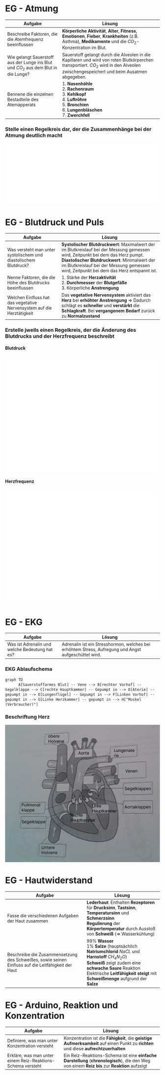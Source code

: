 # EG - Atmung

| Aufgabe                                                                             | Lösung                                                                                                                                                                                |
| ----------------------------------------------------------------------------------- | ------------------------------------------------------------------------------------------------------------------------------------------------------------------------------------- |
| Beschreibe Faktoren, die die Atemfrequenz beeinflussen                              | **Körperliche Aktivität**, **Alter**, **Fitness**, **Emotionen**, **Fieber**, **Krankheiten** (z.B. Asthma), **Medikamente** und die $CO_2$-Konzentration im Blut.                    |
| Wie gelangt Sauerstoff aus der Lunge ins Blut und $CO_2$ aus dem Blut in die Lunge? | Sauerstoff gelangt durch die Alveolen in die Kapillaren und wird von roten Blutkörperchen transportiert. $CO_2$ wird in den Alveolen zwischengespeichert und beim Ausatmen abgegeben. |
| Bennene die einzelnen Bestadteile des Atemapperats                                  | 1. **Nasenhöhle** <br> 2. **Rachenraum** <br> 3. **Kehlkopf** <br> 4. **Luftröhre** <br> 5. **Bronchien** <br> 6. **Lungenbläschen** <br> 7. **Zwerchfell**                           |

### Stelle einen Regelkreis dar, der die Zusammenhänge bei der Atmung deutlich macht

![a](./Regelkreis%20Atmung.svg)

# EG - Blutdruck und Puls

| Aufgabe                                                                | Lösung                                                                                                                                                                                                                                                                            |
| ---------------------------------------------------------------------- | --------------------------------------------------------------------------------------------------------------------------------------------------------------------------------------------------------------------------------------------------------------------------------- |
| Was versteht man unter systolischem und diastolischem Blutdruck?       | **Systolischer Blutdruckwert**: Maximalwert der im Blutkreislauf bei der Messung gemessen wird, Zeitpunkt bei dem das Herz pumpt. <br> **Diastolischer Blutdruckwert**: Minimalwert der im Blutkreislauf bei der Messung gemessen wird, Zeitpunkt bei dem das Herz entspannt ist. |
| Nenne Faktoren, die die Höhe des Blutdrucks beeinflussen               | 1. Stärke der **Herzaktivität** <br> 2. **Durchmesser** der **Blutgefäße** <br> 3. Körperliche **Anstrengung**                                                                                                                                                                    |
| Welchen Einfluss hat das vegetative Nervensystem auf die Herztätigkeit | Das **vegetative Nervensystem** aktiviert das **Herz** bei **erhöhter** **Anstrengung** => Dadurch schlägt es **schneller** und **verstärkt** die **Schlagkraft**. Bei **vergangenem Bedarf** zurück zu **Normalzustand**                                                         |

### Erstelle jweils einen Regelkreis, der die Änderung des Blutdrucks und der Herzfrequenz beschreibt

#### Blutdruck

![a](./Regelkreis%20Blutdruck.svg)

#### Herzfrequenz

![a](./Regelkreis%20Herzfrequenz.svg)

# EG - EKG

| Aufgabe                                        | Lösung                                                                                               |
| ---------------------------------------------- | ---------------------------------------------------------------------------------------------------- |
| Was ist Adrenalin und welche Bedeutung hat es? | Adrenalin ist ein Stresshormon, welches bei erhöhtem Stress, Aufregung und Angst aufgeschüttet wird. |

### EKG Ablaufschema

```mermaid
graph TD
      A[Sauerstoffarmes Blut] -- Vene --> B[rechter Vorhof] -- Segelklappe --> C[rechte Hauptkammer] -- Gepumpt in --> D[Aterie] -- gepumpt in --> E[Lungenflügel] -- Gepumpt in --> F[Linken Vorhof] -- gepumpt in --> G[Linke Herzkammer] -- gepumpt in --> H["Muskel (Verbraucher)"]
```

### Beschriftung Herz

![a](./Herzbeschriftung.png)

# EG - Hautwiderstand

| Aufgabe                                                                                            | Lösung                                                                                                                                                                                                                                                      |
| -------------------------------------------------------------------------------------------------- | ----------------------------------------------------------------------------------------------------------------------------------------------------------------------------------------------------------------------------------------------------------- |
| Fasse die verschiedenen Aufgaben der Haut zusammen                                                 | **Lederhaut**: Enthalten **Rezeptoren** für **Drucksinn**, **Tastsinn**, **Temperatursinn** und **Schmerzsinn** <br> **Regulierung** der **Körpertemperatur** durch Ausstoß von **Schweiß** (=> Wasserkühlung) <br>                                         |
| Beschreibe die Zusammensetzung des Schweißes, sowie seinen Einfluss auf die Leitfähigkeit der Haut | 99% **Wasser** <br> 1% **Salze** (hauptsächlich **Natriumchlorid** $NaCL$ und **Harnstoff** $CH_4N_2O$) <br> **Schweiß** zeigt zudem eine **schwache Saure** Reaktion <br> Elektrische **Leitfähigkeit steigt** mit **Schweißmenge** aufgrund der **Salze** |

# EG - Arduino, Reaktion und Konzentration

| Aufgabe                                                     | Lösung                                                                                                                                        |
| ----------------------------------------------------------- | --------------------------------------------------------------------------------------------------------------------------------------------- |
| Definiere, was man unter Konzentration versteht             | Konzentration ist die **Fähigkeit**, die **geistige Aufmerksamkeit** auf einen Punkt zu **richten** und diese **aufrechtzuerhalten**          |
| Erkläre, was man unter einem Reiz-Reaktions-Schema versteht | Ein Reiz-Reaktions-Schema ist eine **einfache Darstellung** (**chronologisch**), die den Weg von einem **Reiz bis** zur **Reaktion** aufzeigt |
